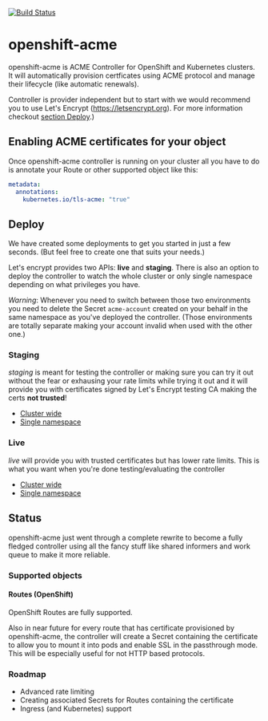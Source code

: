 [![Build Status](https://travis-ci.org/tnozicka/openshift-acme.svg?branch=master)](https://travis-ci.org/tnozicka/openshift-acme)
# openshift-acme
openshift-acme is ACME Controller for OpenShift and Kubernetes clusters. It will automatically provision certficates using ACME protocol and manage their lifecycle (like automatic renewals).

Controller is provider independent but to start with we would recommend you to use Let's Encrypt (https://letsencrypt.org). For more information checkout [section Deploy](#deploy).)

## Enabling ACME certificates for your object
Once openshift-acme controller is running on your cluster all you have to do is annotate your Route or other supported object like this:
```yaml
metadata:
  annotations:
    kubernetes.io/tls-acme: "true"
```

## Deploy
We have created some deployments to get you started in just a few seconds. (But feel free to create one that suits your needs.)

Let's encrypt provides two APIs: **live** and **staging**. There is also an option to deploy the controller to watch the whole cluster or only single namespace depending on what privileges you have.

*Warning*: Whenever you need to switch between those two environments you need to delete the Secret `acme-account` created on your behalf in the same namespace as you've deployed the controller. (Those environments are totally separate making your account invalid when used with the other one.)


### Staging
*staging* is meant for testing the controller or making sure you can try it out without the fear or exhausing your rate limits while trying it out and it will provide you with certificates signed by Let's Encrypt testing CA making the certs **not trusted**!
- [Cluster wide](deploy/letsencrypt-staging/cluster-wide)
- [Single namespace](deploy/letsencrypt-staging/single-namespace)

### Live
*live* will provide you with trusted certificates but has lower rate limits. This is what you want when you're done testing/evaluating the controller

- [Cluster wide](deploy/letsencrypt-live/cluster-wide)
- [Single namespace](deploy/letsencrypt-live/single-namespace)

## Status
openshift-acme just went through a complete rewrite to become a fully fledged controller using all the fancy stuff like shared informers and work queue to make it more reliable.


### Supported objects
#### Routes (OpenShift)
OpenShift Routes are fully supported. 

Also in near future for every route that has certificate provisioned by openshift-acme, the controller will create a Secret containing the certificate to allow you to mount it into pods and enable SSL in the passthrough mode. This will be especially useful for not HTTP based protocols. 


### Roadmap
- Advanced rate limiting
- Creating associated Secrets for Routes containing the certificate
- Ingress (and Kubernetes) support



